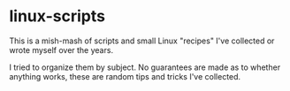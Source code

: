 # linux-scripts


This is a mish-mash of scripts and small Linux "recipes" I've collected or wrote myself over the years.

I tried to organize them by subject. No guarantees are made as to whether anything works, these are random tips and tricks I've collected.


